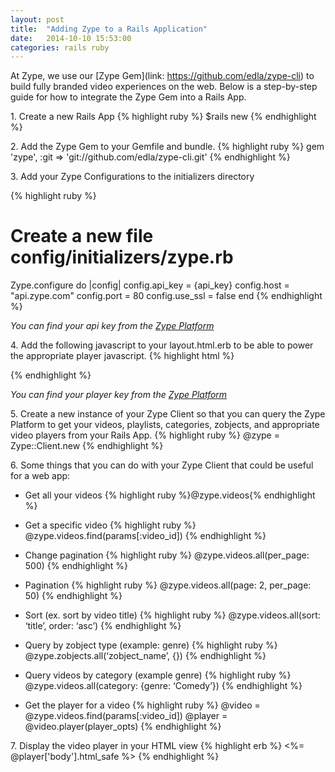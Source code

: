 ```yaml
---
layout: post
title:  "Adding Zype to a Rails Application"
date:   2014-10-10 15:53:00
categories: rails ruby
---
```

At Zype, we use our [Zype Gem](link: https://github.com/edla/zype-cli) to
build fully branded video experiences on the web. Below is a step-by-step
guide for how to integrate the Zype Gem into a Rails App.

1\. Create a new Rails App
{% highlight ruby %}
  $rails new
{% endhighlight %}

2\. Add the Zype Gem to your Gemfile and bundle.
  {% highlight ruby %}
    gem 'zype', :git => 'git://github.com/edla/zype-cli.git'
  {% endhighlight %}

3\. Add your Zype Configurations to the initializers directory

  {% highlight ruby %}
  # Create a new file config/initializers/zype.rb

  Zype.configure do |config|
    config.api_key = {api_key}
    config.host    =  "api.zype.com"
    config.port    =  80
    config.use_ssl = false
  end
  {% endhighlight %}


*You can find your api key from the [Zype Platform](http://admin.zype.com/site/api)*

4\. Add the following javascript to your layout.html.erb to be able to power the appropriate player javascript.
{% highlight html %}
<script type="text/javascript" src="http://api.zype.com/player.js"></script>
<script type="text/javascript"> zype.player_key = {player_key};</script>
{% endhighlight %}

*You can find your player key from the [Zype Platform](http://admin.zype.com/site/api)*

5\. Create a new instance of your Zype Client so that you can query the Zype Platform
to get your videos, playlists, categories, zobjects, and appropriate video players
from your Rails App.
{% highlight ruby %}
@zype = Zype::Client.new
{% endhighlight %}


6\. Some things that you can do with your Zype Client that could be useful for a web app:

- Get all your videos
{% highlight ruby %}@zype.videos{% endhighlight %}

- Get a specific video
{% highlight ruby %}
@zype.videos.find(params[:video_id])
{% endhighlight %}


- Change pagination
{% highlight ruby %}
@zype.videos.all(per_page: 500)
{% endhighlight %}

- Pagination
{% highlight ruby %}
@zype.videos.all(page: 2, per_page: 50)
{% endhighlight %}

- Sort (ex. sort by video title)
{% highlight ruby %}
@zype.videos.all(sort: ‘title’, order: ‘asc’)
{% endhighlight %}

- Query by zobject type (example: genre)
{% highlight ruby %}
@zype.zobjects.all(‘zobject_name’, {})
{% endhighlight %}

- Query videos by category (example genre)
{% highlight ruby %}
@zype.videos.all(category: {genre: ‘Comedy’})
{% endhighlight %}


- Get the player for a video
{% highlight ruby %}
@video = @zype.videos.find(params[:video_id])
@player = @video.player(player_opts)
{% endhighlight %}

7\. Display the video player in your HTML view
{% highlight erb %}
<%= @player['body'].html_safe %>
{% endhighlight %}
